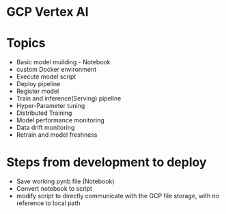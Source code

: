 # GCP Vertex AI 


# Topics
- Basic model muilding - Notebook
- custom Docker environment
- Execute model script
- Deploy pipeline
- Register model
- Train and inference(Serving) pipeline
- Hyper-Parameter tuning 
- Distributed Training
- Model performance monitoring
- Data drift monitoring
- Retrain and model freshness


# Steps from development to deploy
- Save working pynb file (Notebook)
- Convert notebook to script
- modify script to directly communicate with the GCP file storage, with no reference to local path